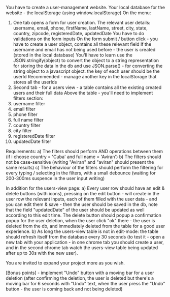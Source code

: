You have to create a user-management website.
Your local database for the website - the localStorage (using window.localStorage)
On the menu:
1) One tab opens a form for user creation.
The relevant user details:
username, email, phone, firstName, lastName, street, city, state, country, zipcode, registeredDate, updatedDate
You have to do validations on the form inputs
On the form submit / button click - you have to create a user object, contains all these relevant field
If the username and email has not being used before - the user is created (stored in the local database)
You'll have to learn use the JSON.stringify(object) to convert the object to a string representation for storing the data in the db
and use JSON.parse(<string-object>) - for converting the string object to a javascript object.
the key of each user should be the userId
Recommended - manage another key in the localStorage that stores all the userIds
2) Second tab - for a users view - a table contains all the existing created users and their full data
Above the table - you'll need to implement filters section:
1) username filter
2) email filter
3) phone filter
4) full name filter
5) country filter
6) city filter
7) registeredDate filter
8) updatedDate filter

Requirements:
a) The filters should perform AND operations between them (if i choose country = 'Cuba' and full name = 'Aviran')
b) The filters should not be case-sensitive (writing "Aviran" and "aviran" should present the same results)
c) The behaviour of the filters should perform the filtering for every typing / selecting in the filters, with a small debounce (waiting for 200-300ms suspence in the user input writing)

In addition for the users-view page:
a) Every user row should have an edit & delete buttons (with icons), pressing on the edit button - will create in the user row the relevant inputs, each of them filled with the user data - and you can edit them & save - then the user should be saved in the db, note that the field "updatedDate" of the user should be updated as well according to this edit time.
The delete button should popup a confirmation popup for the user deletion, when the user click "ok" there - the user is deleted from the db, and immediately deleted from the table for a good user experience.
b) As long the users-view table is not in edit-mode: the table should refresh itself from the database every 30 seconds
(to test it - open a new tab with your application - in one chrome tab you should create a user, and in the second chrome tab watch the users-view table being updated after up to 30s with the new user).                                      

You are invited to expand your project more as you wish.

[Bonus points] - implement "Undo" button with a moving bar for a user deletion (after confirming the deletion, the user is deleted but there's a moving bar for 6 seconds with "Undo" text, when the user press the "Undo" button - the user is coming back and not being deleted)